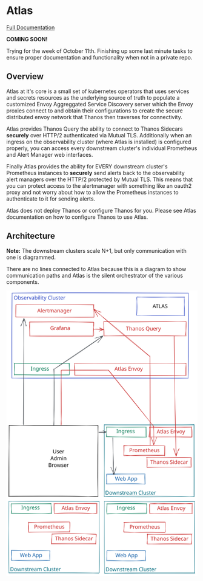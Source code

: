 # Atlas

[Full Documentation](https://docs.goatlas.io)

**COMING SOON!**

Trying for the week of October 11th. Finishing up some last minute tasks to ensure proper documentation and functionality when not in a private repo.

## Overview

Atlas at it's core is a small set of kubernetes operators that uses services and secrets resources as the underlying source of truth to populate a customized Envoy Aggreggated Service Discovery server which the Envoy proxies connect to and obtain their configurations to create the secure distributed envoy network that Thanos then traverses for connectivity.

Atlas provides Thanos Query the ability to connect to Thanos Sidecars **securely** over HTTP/2 authenticated via Mutual TLS. Additionally when an ingress on the observability cluster (where Atlas is installed) is configured properly, you can access every downstream cluster's individual Prometheus and Alert Manager web interfaces.

Finally Atlas provides the ability for EVERY downstream cluster's Prometheus instances to **securely** send alerts back to the observability alert managers over the HTTP/2 protected by Mutual TLS. This means that you can protect access to the alertmanager with something like an oauth2 proxy and not worry about how to allow the Prometheus instances to authenticate to it for sending alerts.

Atlas does not deploy Thanos or configure Thanos for you. Please see Atlas documentation on how to configure Thanos to use Atlas.

## Architecture

**Note:** The downstream clusters scale N+1, but only communication with one is diagrammed.

There are no lines connected to Atlas because this is a diagram to show communication paths and Atlas is the silent orchestrator of the various components.

![Atlas Architecture](./resources/atlas-architecture.svg)

